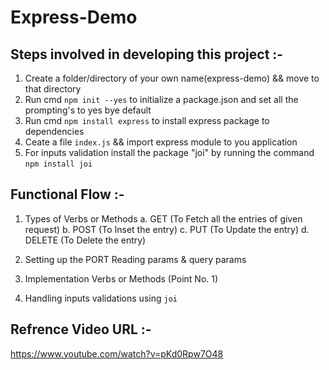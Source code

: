 # Express-Demo

## Steps involved in developing this project :-
    
1. Create a folder/directory of your own name(express-demo) && move to that directory
2. Run cmd `npm init --yes` to initialize a package.json and set all the prompting's to yes bye default
3. Run cmd `npm install express` to install express package to dependencies
4. Ceate a file `index.js` && import express module to you application
5. For inputs validation install the package "joi" by running the command `npm install joi`

## Functional Flow :-
    
1. Types of Verbs or Methods
    a. GET (To Fetch all the entries of given request)
    b. POST (To Inset the entry)
    c. PUT (To Update the entry)
    d. DELETE (To Delete the entry)
    
2. Setting up the PORT Reading params & query params
3. Implementation Verbs or Methods (Point No. 1)
4. Handling inputs validations using `joi`

## Refrence Video URL :-

https://www.youtube.com/watch?v=pKd0Rpw7O48